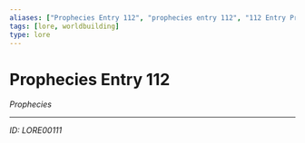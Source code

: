 ```yaml
---
aliases: ["Prophecies Entry 112", "prophecies entry 112", "112 Entry Prophecies"]
tags: [lore, worldbuilding]
type: lore
---
```


# Prophecies Entry 112

*Prophecies*

---
*ID: LORE00111*